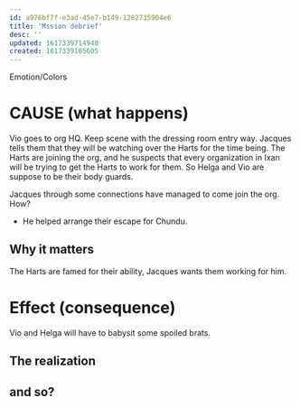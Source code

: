 ```yaml
---
id: a976bf7f-e3ad-45e7-b149-1282735904e6
title: 'Mssion debrief'
desc: ''
updated: 1617339714940
created: 1617339165605
---
```

Emotion/Colors
>

# CAUSE (what happens)
Vio goes to org HQ. Keep scene with the dressing room entry way.
Jacques tells them that they will be watching over the Harts for the time being.
The Harts are joining the org, and he suspects that every organization in Ixan will be trying to get the Harts to work for them. So Helga and Vio are suppose to be their body guards.

Jacques through some connections have managed to come join the org. How?
- He helped arrange their escape for Chundu.

##  Why it matters
The Harts are famed for their ability, Jacques wants them working for him.

# Effect (consequence) 
Vio and Helga will have to babysit some spoiled brats.

## The realization

## and so?
